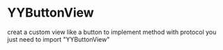 # YYButtonView
creat a custom view like a button to implement method with protocol 
you just need to import "YYButtonView"
